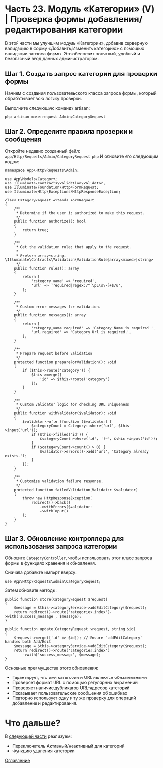 # Часть 23. Модуль «Категории» (V) | Проверка формы добавления/редактирования категории
В этой части мы улучшим модуль «Категории», добавив серверную валидацию в форму «Добавить/Изменить категорию» с помощью валидации запроса формы. Это обеспечит понятный, удобный и безопасный ввод данных администратором.
## Шаг 1. Создать запрос категории для проверки формы
Начнем с создания пользовательского класса запроса формы, который обрабатывает всю логику проверки.

Выполните следующую команду artisan:
```
php artisan make:request Admin/CategoryRequest
```
## Шаг 2. Определите правила проверки и сообщения
Откройте недавно созданный файл: ```app/Http/Requests/Admin/CategoryRequest.php```
И обновите его следующим кодом:
```
namespace App\Http\Requests\Admin;

use App\Models\Category;
use Illuminate\Contracts\Validation\Validator;
use Illuminate\Foundation\Http\FormRequest;
use Illuminate\Http\Exceptions\HttpResponseException;

class CategoryRequest extends FormRequest
{
    /**
     * Determine if the user is authorized to make this request.
     */
    public function authorize(): bool
    {
        return true;
    }

    /**
     * Get the validation rules that apply to the request.
     *
     * @return array<string, \Illuminate\Contracts\Validation\ValidationRule|array<mixed>|string>
     */
    public function rules(): array
    {
        return [
            'category_name' => 'required',
            'url' => 'required|regex:/^[\pL\s\-]+$/u',
        ];
    }

    /**
     * Custom error messages for validation.
     */
    public function messages(): array
    {
        return [
            'category_name.required' => 'Category Name is required.',
            'url.required' => 'Category Url is required.',
        ];
    }

    /**
     * Prepare request before validation
     */
    protected function prepareForValidation(): void
    {
        if ($this->route('category')) {
            $this->merge([
                'id' => $this->route('category')
            ]);
        }
    }

    /**
     * Custom validator logic for checking URL uniqueness
     */
    public function withValidator($validator): void
    {
        $validator->after(function ($validator) {
            $categoryCount = Category::where('url', $this->input('url'));
            if ($this->filled('id')) {
                $categoryCount->where('id', '!=', $this->input('id'));
            }
            if ($categoryCount->count() > 0) {
                $validator->errors()->add('url', 'Category already exists.');
            }
        });
    }

    /**
     * Customize validation failure response.
     */
    protected function failedValidation(Validator $validator)
    {
        throw new HttpResponseException(
            redirect()->back()
                ->withErrors($validator)
                ->withInput()
        );
    }
}
```
## Шаг 3. Обновление контроллера для использования запроса категории
Обновите ```CategoryController```, чтобы использовать этот класс запроса формы в функциях хранения и обновления.

Сначала добавьте импорт вверху:
```
use App\Http\Requests\Admin\CategoryRequest;
```
Затем обновите методы:
```
public function store(CategoryRequest $request)
{
    $message = $this->categoryService->addEditCategory($request);
    return redirect()->route('categories.index')->with('success_message', $message);
}

public function update(CategoryRequest $request, string $id)
{
    $request->merge(['id' => $id]); // Ensure `addEditCategory` handles both Add/Edit
    $message = $this->categoryService->addEditCategory($request);
    return redirect()->route('categories.index')
        ->with('success_message', $message);
}
```
Основные преимущества этого обновления:
- Гарантирует, что имя категории и URL являются обязательными
- Проверяет формат URL с помощью регулярных выражений
- Проверяет наличие дубликатов URL-адресов категорий
- Показывает пользовательские сообщения об ошибках
- Повторно использует одну и ту же проверку для операций добавления и редактирования.
# Что дальше?
В [следующей части](24.md) реализуем:
- Переключатель Активный/неактивный для категорий
- Функцию удаления категории

[Оглавление](../README.md)
